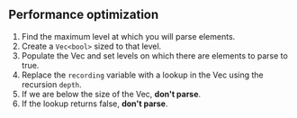 ## Performance optimization
1. Find the maximum level at which you will parse elements. 
2. Create a `Vec<bool>` sized to that level.
3. Populate the Vec and set levels on which there are elements to parse to true.
4. Replace the `recording` variable with a lookup in the Vec using the recursion `depth`.
5. If we are below the size of the Vec, **don't parse**.
6. If the lookup returns false, **don't parse**. 

